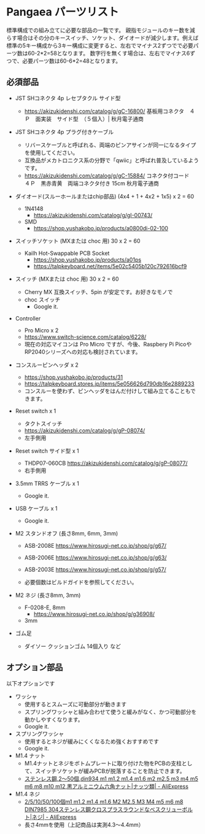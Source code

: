 # Pangaea パーツリスト

標準構成での組み立てに必要な部品の一覧です。
親指モジュールのキー数を減らす場合はその分のキースイッチ、ソケット、ダイオードが減少します。例えば標準の5キー構成から3キー構成に変更すると、左右でマイナス2ずつでで必要パーツ数は60-2\*2=58となります。
数字行を無くす場合は、左右でマイナス6ずつで、必要パーツ数は60-6\*2=48となります。

## 必須部品
- JST SHコネクタ 4p レセプタクル サイド型
  - <https://akizukidenshi.com/catalog/g/gC-16800/>
    基板用コネクタ　４Ｐ　面実装　サイド型　（５個入）| 秋月電子通商

- JST SHコネクタ 4p プラグ付きケーブル
  - リバースケーブルと呼ばれる、両端のピンアサインが同一になるタイプを使用してください。
  - 互換品がメカトロニクス系の分野で「qwiic」と呼ばれ普及しているようです。
  - <https://akizukidenshi.com/catalog/g/gC-15884/>
    コネクタ付コード　４Ｐ　黒赤青黄　両端コネクタ付き 15cm 秋月電子通商

- ダイオード(スルーホールまたはchip部品) (4x4 + 1 + 4x2 + 1x5) x 2 = 60
  - 1N4148
    - <https://akizukidenshi.com/catalog/g/gI-00743/>
  - SMD
    - <https://shop.yushakobo.jp/products/a0800di-02-100>
  
- スイッチソケット (MXまたは choc 用) 30 x 2 = 60
  - Kailh Hot-Swappable PCB Socket
    - <https://shop.yushakobo.jp/products/a01ps>
    - <https://talpkeyboard.net/items/5e02c5405b120c792616bcf9>
  
- スイッチ  (MXまたは choc 用) 30 x 2 = 60
  - Cherry MX 互換スイッチ、5pin が安定です。お好きなモノで
  - choc スイッチ
    - Google it.
  
- Controller
  - Pro Micro x 2
  - <https://www.switch-science.com/catalog/6228/>
  - 現在の対応マイコンは Pro Micro ですが、今後、Raspbery Pi PicoやRP2040シリーズへの対応も検討されています。
  
- コンスルーピンヘッダ x 2
  - <https://shop.yushakobo.jp/products/31>
  - <https://talpkeyboard.stores.jp/items/5e056626d790db16e2889233>
  - コンスルーを使わず、ピンヘッダをはんだ付けして組み立てることもできます。
  
- Reset switch x 1
  - タクトスイッチ
  - <https://akizukidenshi.com/catalog/g/gP-08074/>
  - 左手側用
  
- Reset switch サイド型 x 1
  - THDP07-060CB <https://akizukidenshi.com/catalog/g/gP-08077/>
  - 右手側用
  
- 3.5mm TRRS ケーブル x 1
  - Google it.
  
- USB ケーブル x 1
  - Google it.
  
- M2 スタンドオフ (長さ8mm, 6mm, 3mm)
  - ASB-2008E
    <https://www.hirosugi-net.co.jp/shop/g/g67/>
  - ASB-2006E
    <https://www.hirosugi-net.co.jp/shop/g/g63/>
  - ASB-2003E
    <https://www.hirosugi-net.co.jp/shop/g/g57/>
  
  - 必要個数はビルドガイドを参照してください。
  
- M2 ネジ (長さ8mm, 3mm)
  - F-0208-E, 8mm
    - <https://www.hirosugi-net.co.jp/shop/g/g36908/>
  - 3mm
  
- ゴム足
  - ダイソー クッションゴム 14個入り など

## オプション部品
以下オプションです

- ワッシャ
  - 使用するとスムーズに可動部分が動きます
  - スプリングワッシャと組み合わせて使うと緩みがなく、かつ可動部分を動かしやすくなります。
  - Google it.
- スプリングワッシャ
  - 使用するとネジが緩みにくくなるため強くおすすめです
  - Google it.
- M1.4 ナット
  - M1.4ナットとネジをボトムプレートに取り付けた物をPCBの支柱として、スイッチソケットが緩みPCBが脱落することを防止できます。
  - [ステンレス鋼,2〜50個,din934 m1 m1.2 m1.4 m1.6 m2 m2.5 m3 m4 m5 m6 m8 m10 m12,黒アルミニウム六角ナット|ナッツ類| - AliExpress](https://ja.aliexpress.com/item/33011176338.html?spm=a2g0o.order_list.order_list_main.9.1817585a5QCSTx&gatewayAdapt=glo2jpn)
- M1.4 ネジ
  - [2/5/10/50/100個m1 m1.2 m1.4 m1.6 M2 M2.5 M3 M4 m5 m6 m8 DIN7985 304ステンレス鋼クロスプラスラウンドなべスクリューボルト|ネジ| - AliExpress](https://ja.aliexpress.com/item/32948746653.html?spm=a2g0o.order_list.order_list_main.19.21ef585as7vfU7&gatewayAdapt=glo2jpn)
  - 長さ4mmを使用（上記商品は実測4.3～4.4mm）
